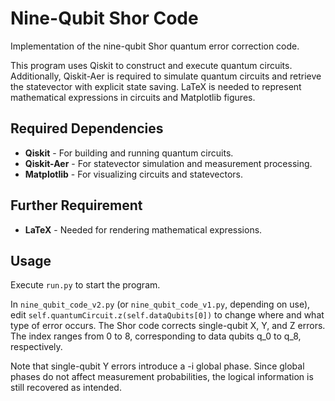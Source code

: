 # Nine-Qubit Shor Code
Implementation of the nine-qubit Shor quantum error correction code.

This program uses Qiskit to construct and execute quantum circuits.
Additionally, Qiskit-Aer is required to simulate quantum circuits and
retrieve the statevector with explicit state saving. LaTeX is needed to
represent mathematical expressions in circuits and Matplotlib figures.

## Required Dependencies
- **Qiskit** - For building and running quantum circuits.
- **Qiskit-Aer** - For statevector simulation and measurement processing.
- **Matplotlib** - For visualizing circuits and statevectors.
## Further Requirement
- **LaTeX** - Needed for rendering mathematical expressions.
## Usage
Execute `run.py` to start the program.

In `nine_qubit_code_v2.py` (or `nine_qubit_code_v1.py`, depending on use),  
edit `self.quantumCircuit.z(self.dataQubits[0])` to change where and what  
type of error occurs. The Shor code corrects single-qubit X, Y, and Z errors.  
The index ranges from 0 to 8, corresponding to data qubits q_0 to q_8, respectively.  

Note that single-qubit Y errors introduce a -i global phase. Since global  
phases do not affect measurement probabilities, the logical information is  
still recovered as intended.

